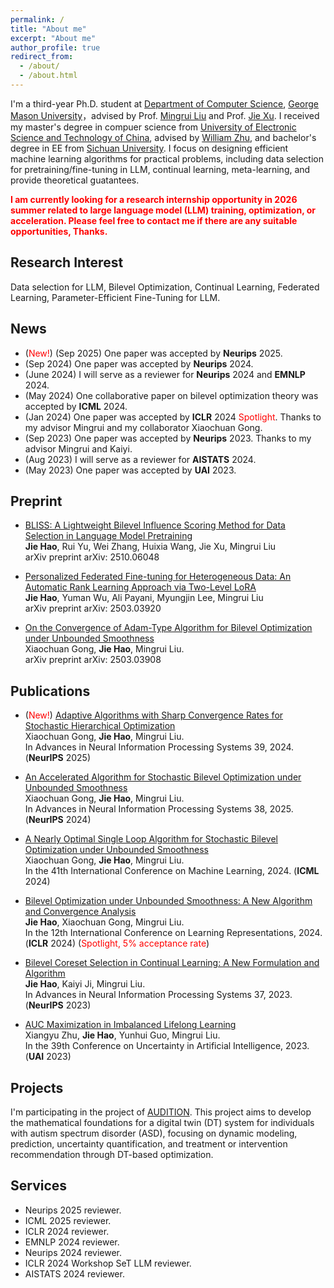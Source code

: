 ```yaml
---
permalink: /
title: "About me"
excerpt: "About me"
author_profile: true
redirect_from: 
  - /about/
  - /about.html
---
```


I'm a third-year Ph.D. student at [Department of Computer Science](https://cs.gmu.edu/), [George Mason University](https://www.gmu.edu/)，advised by Prof. [Mingrui Liu](https://mingrliu.github.io/) and Prof. [Jie Xu](https://mason.gmu.edu/~jxu13/). I received my master's degree in compuer science from [University of Electronic Science and Technology of China](https://en.uestc.edu.cn/), advised by [William Zhu](https://scholar.google.com/citations?user=GIwXoWAAAAAJ&hl=zh-CN), and bachelor's degree in EE from [Sichuan University](https://en.scu.edu.cn/). I focus on designing efficient machine learning algorithms for practical problems, including data selection for pretraining/fine-tuning in LLM, continual learning, meta-learning, and provide theoretical guatantees. 

**<font color=red>I am currently looking for a research internship opportunity in 2026 summer related to large language model (LLM) training, optimization, or acceleration. Please feel free to contact me if there are any suitable opportunities, Thanks.</font>**

Research Interest
------
Data selection for LLM, Bilevel Optimization, Continual Learning, Federated Learning, Parameter-Efficient Fine-Tuning for LLM.  

News
------
- (<font color=red>New!</font>) (Sep 2025) One paper was accepted by **Neurips** 2025. 
- (Sep 2024) One paper was accepted by **Neurips** 2024. 
- (June 2024) I will serve as a reviewer for **Neurips** 2024 and **EMNLP** 2024.
- (May 2024) One collaborative paper on bilevel optimization theory was accepted by **ICML** 2024. 
- (Jan 2024) One paper was accepted by **ICLR** 2024  <font color=red>Spotlight</font>. Thanks to my advisor Mingrui and my collaborator Xiaochuan Gong.
- (Sep 2023) One paper was accepted by **Neurips** 2023. Thanks to my advisor Mingrui and Kaiyi.
- (Aug 2023) I will serve as a reviewer for **AISTATS** 2024.
- (May 2023) One paper was accepted by **UAI** 2023.

Preprint
------
- [BLISS: A Lightweight Bilevel Influence Scoring Method for Data Selection in Language Model Pretraining](https://arxiv.org/pdf/2510.06048)\
  **Jie Hao**, Rui Yu, Wei Zhang, Huixia Wang, Jie Xu, Mingrui Liu\
  arXiv preprint arXiv: 2510.06048
  
- [Personalized Federated Fine-tuning for Heterogeneous Data: An Automatic Rank Learning Approach via Two-Level LoRA](https://arxiv.org/pdf/2503.03920)\
  **Jie Hao**, Yuman Wu, Ali Payani, Myungjin Lee, Mingrui Liu\
  arXiv preprint arXiv: 2503.03920

- [On the Convergence of Adam-Type Algorithm for Bilevel Optimization under Unbounded Smoothness](https://arxiv.org/pdf/2503.03908)\
  Xiaochuan Gong, **Jie Hao**, Mingrui Liu.\
  arXiv preprint arXiv: 2503.03908

Publications
------


- (<font color=red>New!</font>) [Adaptive Algorithms with Sharp Convergence Rates for Stochastic Hierarchical Optimization](https://arxiv.org/pdf/2509.15399)\
  Xiaochuan Gong, **Jie Hao**, Mingrui Liu.\
  In Advances in Neural Information Processing Systems 39, 2024. (**NeurIPS** 2025)
  

- [An Accelerated Algorithm for Stochastic Bilevel Optimization under Unbounded Smoothness](https://arxiv.org/pdf/2409.19212)\
  Xiaochuan Gong, **Jie Hao**, Mingrui Liu.\
  In Advances in Neural Information Processing Systems 38, 2025. (**NeurIPS** 2024)
  
- [A Nearly Optimal Single Loop Algorithm for Stochastic Bilevel Optimization under Unbounded Smoothness](https://openreview.net/pdf?id=36rWa8zVkh)\
  Xiaochuan Gong, **Jie Hao**, Mingrui Liu.\
  In the 41th International Conference on Machine Learning, 2024. (**ICML** 2024)

- [Bilevel Optimization under Unbounded Smoothness: A New Algorithm and Convergence Analysis](https://arxiv.org/pdf/2401.09587.pdf)\
  **Jie Hao**, Xiaochuan Gong, Mingrui Liu.\
  In the 12th International Conference on Learning Representations, 2024. (**ICLR** 2024) (<font color=red>Spotlight, 5% acceptance rate</font>)

- [Bilevel Coreset Selection in Continual Learning: A New Formulation and Algorithm](https://openreview.net/pdf?id=2dtU9ZbgSN)\
  **Jie Hao**, Kaiyi Ji, Mingrui Liu.\
  In Advances in Neural Information Processing Systems 37, 2023. (**NeurIPS** 2023)

- [AUC Maximization in Imbalanced Lifelong Learning](https://proceedings.mlr.press/v216/zhu23a/zhu23a.pdf)\
  Xiangyu Zhu, **Jie Hao**, Yunhui Guo, Mingrui Liu.\
  In the 39th Conference on Uncertainty in Artificial Intelligence, 2023. (**UAI** 2023)      

Projects
------

I'm participating in the project of [AUDITION](https://math-digital-twin.github.io/). This project aims to develop the mathematical foundations for a digital twin (DT) system for individuals with autism spectrum disorder (ASD), focusing on dynamic modeling, prediction, uncertainty quantification, and treatment or intervention recommendation through DT-based optimization. 

Services
------
- Neurips 2025 reviewer.
- ICML 2025 reviewer.
- ICLR 2024 reviewer.
- EMNLP 2024 reviewer.
- Neurips 2024 reviewer.
- ICLR 2024 Workshop SeT LLM reviewer.
- AISTATS 2024 reviewer.
